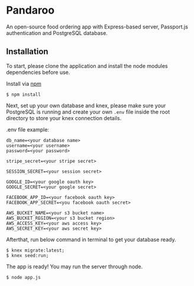 # Pandaroo

An open-source food ordering app with Express-based server, Passport.js authentication and PostgreSQL database.

## Installation

To start, please clone the application and install the node modules dependencies before use.

Install via [npm](https://www.npmjs.com/)

```
$ npm install
```

Next, set up your own database and knex, please make sure your PostgreSQL is running and create your own `.env` file inside the root directory to store your knex connection details.

.env file example:

```
db_name=<your database name>
username=<your username>
password=<your password>

stripe_secret=<your stripe secret>

SESSION_SECRET=<your session secret>

GOOGLE_ID=<your google oauth key>
GOOGLE_SECRET=<your google secret>

FACEBOOK_APP_ID=<your facebook oauth key>
FACEBOOK_APP_SECRET=<you facebook oauth secret>

AWS_BUCKET_NAME=<your s3 bucket name>
AWS_BUCKET_REGION=<your s3 bucket region>
AWS_ACCESS_KEY=<your aws access key>
AWS_SECRET_KEY=<your aws secret key>
```

Afterthat, run below command in terminal to get your database ready.

```
$ knex migrate:latest;
$ knex seed:run;
```

The app is ready! You may run the server through node.

```
$ node app.js
```
